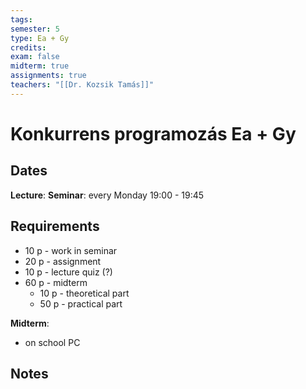 ```yaml
---
tags: 
semester: 5
type: Ea + Gy
credits: 
exam: false
midterm: true
assignments: true
teachers: "[[Dr. Kozsik Tamás]]"
---
```

# Konkurrens programozás Ea + Gy 
## Dates
**Lecture**: 
**Seminar**: every Monday 19:00 - 19:45
## Requirements
- 10 p - work in seminar
- 20 p - assignment
- 10 p - lecture quiz (?)
- 60 p - midterm
	- 10 p - theoretical part
	- 50 p - practical part

**Midterm**: 
- on school PC
## Notes
